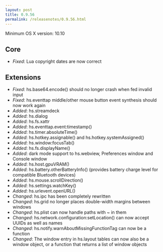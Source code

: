 ```yaml
---
layout: post
title: 0.9.56
permalink: /releasenotes/0.9.56.html
---
```


Minimum OS X version: 10.10

## Core
 * *Fixed*: Lua copyright dates are now correct

## Extensions

 * *Fixed*: hs.base64.encode() should no longer crash when fed invalid input
 * *Fixed*: hs.eventtap middle/other mouse button event synthesis should now work again
 * *Added*: hs.streamdeck
 * *Added*: hs.dialog
 * *Added*: hs.fs.xattr
 * *Added*: hs.eventtap.event:timestamp()
 * *Added*: hs.timer.absoluteTime()
 * *Added*: hs.hotkey.assignable() and hs.hotkey.systemAssigned()
 * *Added*: hs.window:focusTab()
 * *Added*: hs.fs.displayName()
 * *Added*: dark mode support to hs.webview, Preferences window and Console window
 * *Added*: hs.host.gpuVRAM()
 * *Added*: hs.battery.otherBatteryInfo() (provides battery charge level for compatible Bluetooth devices)
 * *Added*: hs.mouse.scrollDirection()
 * *Added*: hs.settings.watchKey()
 * *Added*: hs.urlevent.openURL()
 * *Changed*: hs.ipc has been completely rewritten
 * *Changed*: hs.grid no longer places double-width margins between windows
 * *Changed*: hs.plist can now handle paths with ~ in them
 * *Changed*: hs.network.configuration:setLocation() can now accept UUIDs as well as names
 * *Changed*: hs.notify.warnAboutMissingFunctionTag can now be a function
 * *Changed*: The window entry in hs.layout tables can now also be a window object, or a function that returns a list of window objects
